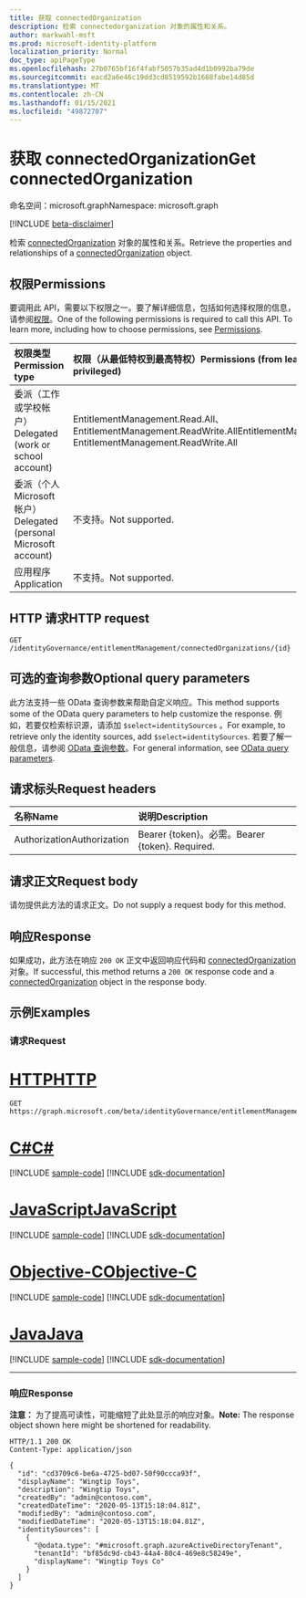 ```yaml
---
title: 获取 connectedOrganization
description: 检索 connectedorganization 对象的属性和关系。
author: markwahl-msft
ms.prod: microsoft-identity-platform
localization_priority: Normal
doc_type: apiPageType
ms.openlocfilehash: 27b0765bf16f4fabf5057b35ad4d1b0992ba79de
ms.sourcegitcommit: eacd2a6e46c19dd3cd8519592b1668fabe14d85d
ms.translationtype: MT
ms.contentlocale: zh-CN
ms.lasthandoff: 01/15/2021
ms.locfileid: "49872707"
---
```

# <a name="get-connectedorganization"></a><span data-ttu-id="fc7dc-103">获取 connectedOrganization</span><span class="sxs-lookup"><span data-stu-id="fc7dc-103">Get connectedOrganization</span></span>

<span data-ttu-id="fc7dc-104">命名空间：microsoft.graph</span><span class="sxs-lookup"><span data-stu-id="fc7dc-104">Namespace: microsoft.graph</span></span>

[!INCLUDE [beta-disclaimer](../../includes/beta-disclaimer.md)]

<span data-ttu-id="fc7dc-105">检索 [connectedOrganization](../resources/connectedorganization.md) 对象的属性和关系。</span><span class="sxs-lookup"><span data-stu-id="fc7dc-105">Retrieve the properties and relationships of a [connectedOrganization](../resources/connectedorganization.md) object.</span></span>

## <a name="permissions"></a><span data-ttu-id="fc7dc-106">权限</span><span class="sxs-lookup"><span data-stu-id="fc7dc-106">Permissions</span></span>

<span data-ttu-id="fc7dc-p101">要调用此 API，需要以下权限之一。要了解详细信息，包括如何选择权限的信息，请参阅[权限](/graph/permissions-reference)。</span><span class="sxs-lookup"><span data-stu-id="fc7dc-p101">One of the following permissions is required to call this API. To learn more, including how to choose permissions, see [Permissions](/graph/permissions-reference).</span></span>

|<span data-ttu-id="fc7dc-109">权限类型</span><span class="sxs-lookup"><span data-stu-id="fc7dc-109">Permission type</span></span>|<span data-ttu-id="fc7dc-110">权限（从最低特权到最高特权）</span><span class="sxs-lookup"><span data-stu-id="fc7dc-110">Permissions (from least to most privileged)</span></span>|
|:---|:---|
| <span data-ttu-id="fc7dc-111">委派（工作或学校帐户）</span><span class="sxs-lookup"><span data-stu-id="fc7dc-111">Delegated (work or school account)</span></span>     | <span data-ttu-id="fc7dc-112">EntitlementManagement.Read.All、EntitlementManagement.ReadWrite.All</span><span class="sxs-lookup"><span data-stu-id="fc7dc-112">EntitlementManagement.Read.All, EntitlementManagement.ReadWrite.All</span></span> |
| <span data-ttu-id="fc7dc-113">委派（个人 Microsoft 帐户）</span><span class="sxs-lookup"><span data-stu-id="fc7dc-113">Delegated (personal Microsoft account)</span></span> | <span data-ttu-id="fc7dc-114">不支持。</span><span class="sxs-lookup"><span data-stu-id="fc7dc-114">Not supported.</span></span> |
| <span data-ttu-id="fc7dc-115">应用程序</span><span class="sxs-lookup"><span data-stu-id="fc7dc-115">Application</span></span>                            | <span data-ttu-id="fc7dc-116">不支持。</span><span class="sxs-lookup"><span data-stu-id="fc7dc-116">Not supported.</span></span> |

## <a name="http-request"></a><span data-ttu-id="fc7dc-117">HTTP 请求</span><span class="sxs-lookup"><span data-stu-id="fc7dc-117">HTTP request</span></span>

<!-- {
  "blockType": "ignored"
}
-->
``` http
GET /identityGovernance/entitlementManagement/connectedOrganizations/{id}
```

## <a name="optional-query-parameters"></a><span data-ttu-id="fc7dc-118">可选的查询参数</span><span class="sxs-lookup"><span data-stu-id="fc7dc-118">Optional query parameters</span></span>

<span data-ttu-id="fc7dc-119">此方法支持一些 OData 查询参数来帮助自定义响应。</span><span class="sxs-lookup"><span data-stu-id="fc7dc-119">This method supports some of the OData query parameters to help customize the response.</span></span> <span data-ttu-id="fc7dc-120">例如，若要仅检索标识源，请添加 `$select=identitySources` 。</span><span class="sxs-lookup"><span data-stu-id="fc7dc-120">For example, to retrieve only the identity sources, add `$select=identitySources`.</span></span> <span data-ttu-id="fc7dc-121">若要了解一般信息，请参阅 [OData 查询参数](/graph/query-parameters)。</span><span class="sxs-lookup"><span data-stu-id="fc7dc-121">For general information, see [OData query parameters](/graph/query-parameters).</span></span>

## <a name="request-headers"></a><span data-ttu-id="fc7dc-122">请求标头</span><span class="sxs-lookup"><span data-stu-id="fc7dc-122">Request headers</span></span>

|<span data-ttu-id="fc7dc-123">名称</span><span class="sxs-lookup"><span data-stu-id="fc7dc-123">Name</span></span>|<span data-ttu-id="fc7dc-124">说明</span><span class="sxs-lookup"><span data-stu-id="fc7dc-124">Description</span></span>|
|:---|:---|
|<span data-ttu-id="fc7dc-125">Authorization</span><span class="sxs-lookup"><span data-stu-id="fc7dc-125">Authorization</span></span>|<span data-ttu-id="fc7dc-p103">Bearer {token}。必需。</span><span class="sxs-lookup"><span data-stu-id="fc7dc-p103">Bearer {token}. Required.</span></span>|

## <a name="request-body"></a><span data-ttu-id="fc7dc-128">请求正文</span><span class="sxs-lookup"><span data-stu-id="fc7dc-128">Request body</span></span>

<span data-ttu-id="fc7dc-129">请勿提供此方法的请求正文。</span><span class="sxs-lookup"><span data-stu-id="fc7dc-129">Do not supply a request body for this method.</span></span>

## <a name="response"></a><span data-ttu-id="fc7dc-130">响应</span><span class="sxs-lookup"><span data-stu-id="fc7dc-130">Response</span></span>

<span data-ttu-id="fc7dc-131">如果成功，此方法在响应 `200 OK` 正文中返回响应代码和 [connectedOrganization](../resources/connectedorganization.md) 对象。</span><span class="sxs-lookup"><span data-stu-id="fc7dc-131">If successful, this method returns a `200 OK` response code and a [connectedOrganization](../resources/connectedorganization.md) object in the response body.</span></span>

## <a name="examples"></a><span data-ttu-id="fc7dc-132">示例</span><span class="sxs-lookup"><span data-stu-id="fc7dc-132">Examples</span></span>

### <a name="request"></a><span data-ttu-id="fc7dc-133">请求</span><span class="sxs-lookup"><span data-stu-id="fc7dc-133">Request</span></span>

# <a name="http"></a>[<span data-ttu-id="fc7dc-134">HTTP</span><span class="sxs-lookup"><span data-stu-id="fc7dc-134">HTTP</span></span>](#tab/http)
<!-- {
  "blockType": "request",
  "name": "get_connectedorganization"
}
-->
``` http
GET https://graph.microsoft.com/beta/identityGovernance/entitlementManagement/connectedOrganizations/{id}
```
# <a name="c"></a>[<span data-ttu-id="fc7dc-135">C#</span><span class="sxs-lookup"><span data-stu-id="fc7dc-135">C#</span></span>](#tab/csharp)
[!INCLUDE [sample-code](../includes/snippets/csharp/get-connectedorganization-csharp-snippets.md)]
[!INCLUDE [sdk-documentation](../includes/snippets/snippets-sdk-documentation-link.md)]

# <a name="javascript"></a>[<span data-ttu-id="fc7dc-136">JavaScript</span><span class="sxs-lookup"><span data-stu-id="fc7dc-136">JavaScript</span></span>](#tab/javascript)
[!INCLUDE [sample-code](../includes/snippets/javascript/get-connectedorganization-javascript-snippets.md)]
[!INCLUDE [sdk-documentation](../includes/snippets/snippets-sdk-documentation-link.md)]

# <a name="objective-c"></a>[<span data-ttu-id="fc7dc-137">Objective-C</span><span class="sxs-lookup"><span data-stu-id="fc7dc-137">Objective-C</span></span>](#tab/objc)
[!INCLUDE [sample-code](../includes/snippets/objc/get-connectedorganization-objc-snippets.md)]
[!INCLUDE [sdk-documentation](../includes/snippets/snippets-sdk-documentation-link.md)]

# <a name="java"></a>[<span data-ttu-id="fc7dc-138">Java</span><span class="sxs-lookup"><span data-stu-id="fc7dc-138">Java</span></span>](#tab/java)
[!INCLUDE [sample-code](../includes/snippets/java/get-connectedorganization-java-snippets.md)]
[!INCLUDE [sdk-documentation](../includes/snippets/snippets-sdk-documentation-link.md)]

---


### <a name="response"></a><span data-ttu-id="fc7dc-139">响应</span><span class="sxs-lookup"><span data-stu-id="fc7dc-139">Response</span></span>

<span data-ttu-id="fc7dc-140">**注意：** 为了提高可读性，可能缩短了此处显示的响应对象。</span><span class="sxs-lookup"><span data-stu-id="fc7dc-140">**Note:** The response object shown here might be shortened for readability.</span></span>
<!-- {
  "blockType": "response",
  "truncated": true,
  "@odata.type": "microsoft.graph.connectedOrganization"
}
-->
``` http
HTTP/1.1 200 OK
Content-Type: application/json

{
  "id": "cd3709c6-be6a-4725-bd07-50f90ccca93f",
  "displayName": "Wingtip Toys",
  "description": "Wingtip Toys",
  "createdBy": "admin@contoso.com",
  "createdDateTime": "2020-05-13T15:18:04.81Z",
  "modifiedBy": "admin@contoso.com",
  "modifiedDateTime": "2020-05-13T15:18:04.81Z",
  "identitySources": [
    {
      "@odata.type": "#microsoft.graph.azureActiveDirectoryTenant",
      "tenantId": "bf85dc9d-cb43-44a4-80c4-469e8c58249e",
      "displayName": "Wingtip Toys Co"
    }
  ]
}
```

<!-- uuid: 16cd6b66-4b1a-43a1-adaf-3a886856ed98
2019-02-04 14:57:30 UTC -->
<!-- {
  "type": "#page.annotation",
  "description": "Get connectedOrganization",
  "keywords": "",
  "section": "documentation",
  "tocPath": ""
}-->


